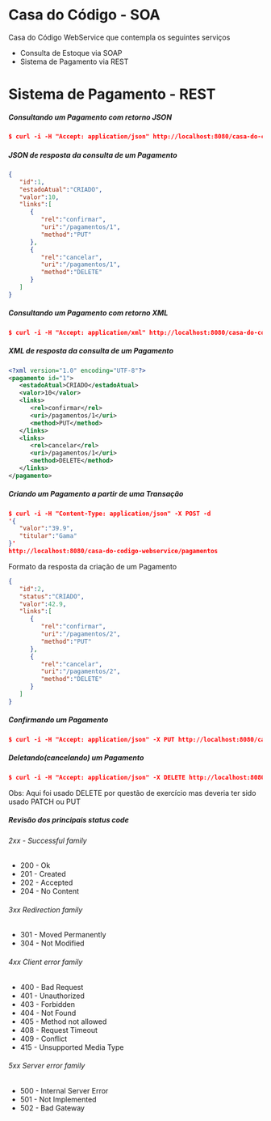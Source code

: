 # Casa do Código - SOA
Casa do Código WebService que contempla os seguintes serviços
- Consulta de Estoque via SOAP
- Sistema de Pagamento via REST

# Sistema de Pagamento - REST

##### Consultando um Pagamento com retorno JSON
```json
$ curl -i -H "Accept: application/json" http://localhost:8080/casa-do-codigo-webservice/pagamentos/1
```

##### JSON de resposta da consulta de um Pagamento
```json
{
   "id":1,
   "estadoAtual":"CRIADO",
   "valor":10,
   "links":[
      {
         "rel":"confirmar",
         "uri":"/pagamentos/1",
         "method":"PUT"
      },
      {
         "rel":"cancelar",
         "uri":"/pagamentos/1",
         "method":"DELETE"
      }
   ]
}
```

##### Consultando um Pagamento com retorno XML
```json
$ curl -i -H "Accept: application/xml" http://localhost:8080/casa-do-codigo-webservice/pagamentos/1
```

##### XML de resposta da consulta de um Pagamento
```xml
<?xml version="1.0" encoding="UTF-8"?>
<pagamento id="1">
   <estadoAtual>CRIADO</estadoAtual>
   <valor>10</valor>
   <links>
      <rel>confirmar</rel>
      <uri>/pagamentos/1</uri>
      <method>PUT</method>
   </links>
   <links>
      <rel>cancelar</rel>
      <uri>/pagamentos/1</uri>
      <method>DELETE</method>
   </links>
</pagamento>
```

##### Criando um Pagamento a partir de uma Transação

```json
$ curl -i -H "Content-Type: application/json" -X POST -d 
'{
   "valor":"39.9",
   "titular":"Gama"
}' 
http://localhost:8080/casa-do-codigo-webservice/pagamentos
```

Formato da resposta da criação de um Pagamento

```json
{
   "id":2,
   "status":"CRIADO",
   "valor":42.9,
   "links":[
      {
         "rel":"confirmar",
         "uri":"/pagamentos/2",
         "method":"PUT"
      },
      {
         "rel":"cancelar",
         "uri":"/pagamentos/2",
         "method":"DELETE"
      }
   ]
}
```

##### Confirmando um Pagamento

```json
$ curl -i -H "Accept: application/json" -X PUT http://localhost:8080/casa-do-codigo-webservice/pagamentos/1
```

##### Deletando(cancelando) um Pagamento

```json
$ curl -i -H "Accept: application/json" -X DELETE http://localhost:8080/casa-do-codigo-webservice/pagamentos/1
```
Obs: Aqui foi usado DELETE por questão de exercício mas deveria ter sido usado PATCH ou PUT

##### Revisão dos principais status code

###### 2xx - Successful family
* 200 - Ok
* 201 - Created
* 202 - Accepted
* 204 - No Content

###### 3xx Redirection family
* 301 - Moved Permanently
* 304 - Not Modified 

###### 4xx Client error family
* 400 - Bad Request
* 401 - Unauthorized
* 403 - Forbidden
* 404 - Not Found
* 405 - Method not allowed
* 408 - Request Timeout
* 409 - Conflict
* 415 - Unsupported Media Type

###### 5xx Server error family
* 500 - Internal Server Error
* 501 - Not Implemented
* 502 - Bad Gateway

